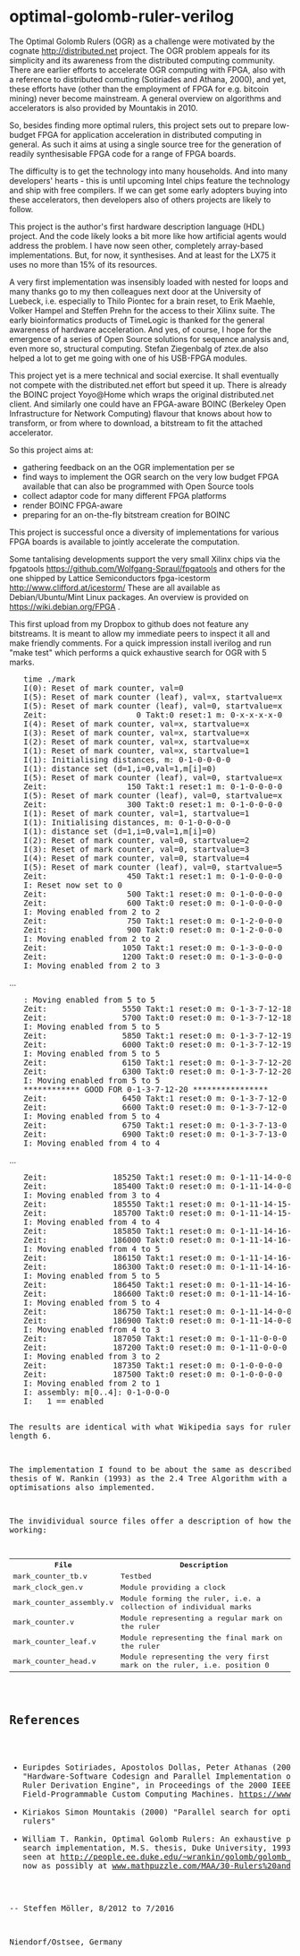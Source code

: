 optimal-golomb-ruler-verilog
============================

The Optimal Golomb Rulers (OGR) as a challenge were motivated by
the cognate http://distributed.net project.  The OGR problem appeals
for its simplicity and its awareness from the distributed computing
community. There are earlier efforts to accelerate OGR computing
with FPGA, also with a reference to distributed comuting (Sotiriades and Athana, 2000), 
and yet, these efforts have (other than the employment of FPGA for e.g. bitcoin mining) never become mainstream.
A general overview on algorithms and accelerators is also provided
by Mountakis in 2010.


So, besides finding more optimal rulers, this project sets out to prepare
low-budget FPGA for application acceleration in distributed computing
in general. As such it aims at using a single source tree for the generation
of readily synthesisable FPGA code for a range of FPGA boards.

The difficulty is to get the technology into many households. And
into many developers' hearts - this is until upcoming Intel chips
feature the technology and ship with free compilers. If we can get
some early adopters buying into these accelerators, then developers
also of others projects are likely to follow.

This project is the author's first hardware description language
(HDL) project. And the code likely looks a bit more like how artificial
agents would address the problem. I have now seen other, completely
array-based implementations. But, for now, it synthesises. And at least
for the LX75 it uses no more than 15% of its resources.

A very first implementation was insensibly loaded with nested
for loops and many thanks go to my then colleagues next door at the
University of Luebeck, i.e. especially to Thilo Piontec for a brain reset,
to Erik Maehle, Volker Hampel and Steffen Prehn for the access to their
Xilinx suite. The early bioinformatics products of TimeLogic is thanked
for the general awareness of hardware acceleration. And yes, of course,
I hope for the emergence of a series of Open Source solutions for
sequence analysis and, even more so, structural computing.
Stefan Ziegenbalg of ztex.de also helped a lot to get me going with
one of his USB-FPGA modules.

This project yet is a mere technical and social exercise.
It shall eventually not compete with the distributed.net effort but speed it up.
There is already the BOINC project Yoyo@Home which wraps the original
distributed.net client. And similarly one
could have an FPGA-aware BOINC (Berkeley Open Infrastructure for 
Network Computing) flavour that knows about how to transform,
or from where to download, a bitstream to fit the attached accelerator.

So this project aims at:
 * gathering feedback on an the OGR implementation per se
 * find ways to implement the OGR search on the very low budget FPGA
   available that can also be programmed with Open Source tools
 * collect adaptor code for many different FPGA platforms
 * render BOINC FPGA-aware
 * preparing for an on-the-fly bitstream creation for BOINC

This project is successful once a diversity of implementations for
various FPGA boards is available to jointly accelerate the computation.

Some tantalising developments support the very small
Xilinx chips via the
  fpgatools https://github.com/Wolfgang-Spraul/fpgatools
and others for the one shipped by Lattice Semiconductors
  fpga-icestorm   http://www.clifford.at/icestorm/
These are all available as Debian/Ubuntu/Mint Linux packages.
An overview is provided on 
https://wiki.debian.org/FPGA .

This first upload from my Dropbox to github does not feature any
bitstreams. It is meant to allow my immediate peers to inspect
it all and make friendly comments. For a quick impression
install iverilog and run "make test" which performs a quick
exhaustive search for OGR with 5 marks.

<pre>
   time ./mark
   I(0): Reset of mark counter, val=0
   I(5): Reset of mark counter (leaf), val=x, startvalue=x
   I(5): Reset of mark counter (leaf), val=0, startvalue=x
   Zeit:                   0 Takt:0 reset:1 m: 0-x-x-x-x-0
   I(4): Reset of mark counter, val=x, startvalue=x
   I(3): Reset of mark counter, val=x, startvalue=x
   I(2): Reset of mark counter, val=x, startvalue=x
   I(1): Reset of mark counter, val=x, startvalue=1
   I(1): Initialising distances, m: 0-1-0-0-0-0
   I(1): distance set (d=1,i=0,val=1,m[i]=0)
   I(5): Reset of mark counter (leaf), val=0, startvalue=x
   Zeit:                 150 Takt:1 reset:1 m: 0-1-0-0-0-0
   I(5): Reset of mark counter (leaf), val=0, startvalue=x
   Zeit:                 300 Takt:0 reset:1 m: 0-1-0-0-0-0
   I(1): Reset of mark counter, val=1, startvalue=1
   I(1): Initialising distances, m: 0-1-0-0-0-0
   I(1): distance set (d=1,i=0,val=1,m[i]=0)
   I(2): Reset of mark counter, val=0, startvalue=2
   I(3): Reset of mark counter, val=0, startvalue=3
   I(4): Reset of mark counter, val=0, startvalue=4
   I(5): Reset of mark counter (leaf), val=0, startvalue=5
   Zeit:                 450 Takt:1 reset:1 m: 0-1-0-0-0-0
   I: Reset now set to 0
   Zeit:                 500 Takt:1 reset:0 m: 0-1-0-0-0-0
   Zeit:                 600 Takt:0 reset:0 m: 0-1-0-0-0-0
   I: Moving enabled from 2 to 2
   Zeit:                 750 Takt:1 reset:0 m: 0-1-2-0-0-0
   Zeit:                 900 Takt:0 reset:0 m: 0-1-2-0-0-0
   I: Moving enabled from 2 to 2
   Zeit:                1050 Takt:1 reset:0 m: 0-1-3-0-0-0
   Zeit:                1200 Takt:0 reset:0 m: 0-1-3-0-0-0
   I: Moving enabled from 2 to 3
</pre>

...

<pre>
   : Moving enabled from 5 to 5
   Zeit:                5550 Takt:1 reset:0 m: 0-1-3-7-12-18
   Zeit:                5700 Takt:0 reset:0 m: 0-1-3-7-12-18
   I: Moving enabled from 5 to 5
   Zeit:                5850 Takt:1 reset:0 m: 0-1-3-7-12-19
   Zeit:                6000 Takt:0 reset:0 m: 0-1-3-7-12-19
   I: Moving enabled from 5 to 5
   Zeit:                6150 Takt:1 reset:0 m: 0-1-3-7-12-20
   Zeit:                6300 Takt:0 reset:0 m: 0-1-3-7-12-20
   I: Moving enabled from 5 to 5
   ************ GOOD FOR 0-1-3-7-12-20 ****************
   Zeit:                6450 Takt:1 reset:0 m: 0-1-3-7-12-0
   Zeit:                6600 Takt:0 reset:0 m: 0-1-3-7-12-0
   I: Moving enabled from 5 to 4
   Zeit:                6750 Takt:1 reset:0 m: 0-1-3-7-13-0
   Zeit:                6900 Takt:0 reset:0 m: 0-1-3-7-13-0
   I: Moving enabled from 4 to 4
</pre>

...

<pre>
   Zeit:              185250 Takt:1 reset:0 m: 0-1-11-14-0-0
   Zeit:              185400 Takt:0 reset:0 m: 0-1-11-14-0-0
   I: Moving enabled from 3 to 4
   Zeit:              185550 Takt:1 reset:0 m: 0-1-11-14-15-0
   Zeit:              185700 Takt:0 reset:0 m: 0-1-11-14-15-0
   I: Moving enabled from 4 to 4
   Zeit:              185850 Takt:1 reset:0 m: 0-1-11-14-16-0
   Zeit:              186000 Takt:0 reset:0 m: 0-1-11-14-16-0
   I: Moving enabled from 4 to 5
   Zeit:              186150 Takt:1 reset:0 m: 0-1-11-14-16-17
   Zeit:              186300 Takt:0 reset:0 m: 0-1-11-14-16-17
   I: Moving enabled from 5 to 5
   Zeit:              186450 Takt:1 reset:0 m: 0-1-11-14-16-0
   Zeit:              186600 Takt:0 reset:0 m: 0-1-11-14-16-0
   I: Moving enabled from 5 to 4
   Zeit:              186750 Takt:1 reset:0 m: 0-1-11-14-0-0
   Zeit:              186900 Takt:0 reset:0 m: 0-1-11-14-0-0
   I: Moving enabled from 4 to 3
   Zeit:              187050 Takt:1 reset:0 m: 0-1-11-0-0-0
   Zeit:              187200 Takt:0 reset:0 m: 0-1-11-0-0-0
   I: Moving enabled from 3 to 2
   Zeit:              187350 Takt:1 reset:0 m: 0-1-0-0-0-0
   Zeit:              187500 Takt:0 reset:0 m: 0-1-0-0-0-0
   I: Moving enabled from 2 to 1
   I: assembly: m[0..4]: 0-1-0-0-0
   I:   1 == enabled<firstvariableposition ==  2, completed.
   I: Found 4 results.
   I: Result 1:   1-4-10-12-17  x
   I: Result 2:   1-4-10-15-17  x
   I: Result 3:   1-8-11-13-17  x
   I: Result 4:   1-8-12-14-17  x
   Zeit:              187650 Takt:1 reset:0 m: 0-2-0-0-0-0
   0.02user 0.00system 0:00.05elapsed 54%CPU (0avgtext+0avgdata 7068maxresident)k
   0inputs+0outputs (0major+741minor)pagefaults 0swaps
</pre>

The results are identical with what Wikipedia says for rulers of length 6.

The implementation I found to be about the same as described in the thesis of
W. Rankin (1993) as the 2.4 Tree Algorithm with a few of the optimisations also implemented.

The invidividual source files offer a description of how they are working:

<table>
<tr><th>File</th>                  <th>Description</th></tr>
<tr><td>mark_counter_tb.v</td>      <td>Testbed</td></tr>
<tr><td>mark_clock_gen.v</td>       <td>Module providing a clock</td></tr>
<tr><td>mark_counter_assembly.v</td><td>Module forming the ruler, i.e. a collection of individual marks</td></tr>
<tr><td>mark_counter.v</td>         <td>Module representing a regular mark on the ruler</td></tr>
<tr><td>mark_counter_leaf.v</td>    <td>Module representing the final mark on the ruler</td></tr>
<tr><td>mark_counter_head.v</td>    <td>Module representing the very first mark on the ruler, i.e. position 0</td></tr>
</table>

References
----------

 * Euripdes Sotiriades, Apostolos Dollas, Peter Athanas (2000) "Hardware-Software Codesign and Parallel Implementation of a Golomb Ruler Derivation Engine", in Proceedings of the 2000 IEEE Symposium on Field-Programmable Custom Computing Machines. https://www.computer.org/csdl/proceedings/fccm/2000/0871/00/08710227.pdf
 * Kiriakos Simon Mountakis (2000) "Parallel search for optimal Golomb rulers"
 * William  T.  Rankin,  Optimal  Golomb  Rulers:   An  exhaustive  parallel search implementation, M.S. thesis, Duke University, 1993. (formerly seen at http://people.ee.duke.edu/~wrankin/golomb/golomb_paper.pdf, now as possibly at www.mathpuzzle.com/MAA/30-Rulers%20and%20Arrays/Golomb/rankin93optimal.ps)

-- 
 Steffen Möller, 8/2012 to 7/2016
 
 Niendorf/Ostsee, Germany
